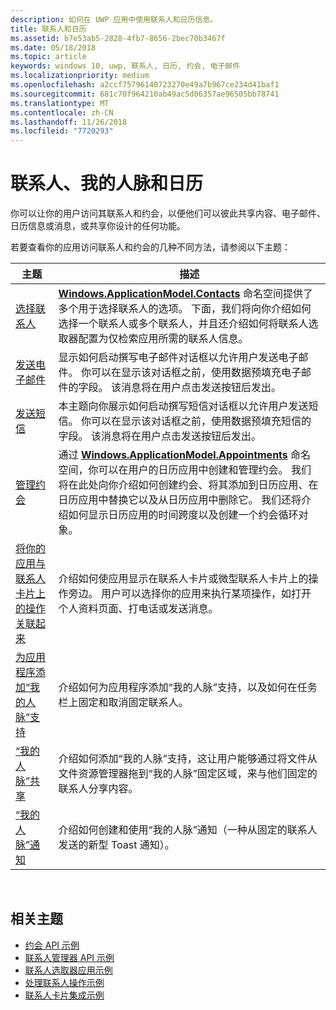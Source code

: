 ```yaml
---
description: 如何在 UWP 应用中使用联系人和日历信息。
title: 联系人和日历
ms.assetid: b7e53ab5-2828-4fb7-8656-2bec70b3467f
ms.date: 05/18/2018
ms.topic: article
keywords: windows 10, uwp, 联系人, 日历, 约会, 电子邮件
ms.localizationpriority: medium
ms.openlocfilehash: a2ccf75796140723270e49a7b967ce234d41baf1
ms.sourcegitcommit: 681c70f964210ab49ac5d06357ae96505bb78741
ms.translationtype: MT
ms.contentlocale: zh-CN
ms.lasthandoff: 11/26/2018
ms.locfileid: "7720293"
---
```

# <a name="contacts-my-people-and-calendar"></a>联系人、我的人脉和日历


你可以让你的用户访问其联系人和约会，以便他们可以彼此共享内容、电子邮件、日历信息或消息，或共享你设计的任何功能。

若要查看你的应用访问联系人和约会的几种不同方法，请参阅以下主题：

| 主题 | 描述 |
|-------|-------------|
| [选择联系人](selecting-contacts.md) | [<strong>Windows.ApplicationModel.Contacts</strong>](https://msdn.microsoft.com/library/windows/apps/BR225002) 命名空间提供了多个用于选择联系人的选项。 下面，我们将向你介绍如何选择一个联系人或多个联系人，并且还介绍如何将联系人选取器配置为仅检索应用所需的联系人信息。 |
| [发送电子邮件](sending-email.md) | 显示如何启动撰写电子邮件对话框以允许用户发送电子邮件。 你可以在显示该对话框之前，使用数据预填充电子邮件的字段。 该消息将在用户点击发送按钮后发出。 |
| [发送短信](sending-an-sms-message.md) | 本主题向你展示如何启动撰写短信对话框以允许用户发送短信。 你可以在显示该对话框之前，使用数据预填充短信的字段。 该消息将在用户点击发送按钮后发出。 |
| [管理约会](managing-appointments.md) | 通过 [<strong>Windows.ApplicationModel.Appointments</strong>](https://msdn.microsoft.com/library/windows/apps/Dn263359) 命名空间，你可以在用户的日历应用中创建和管理约会。 我们将在此处向你介绍如何创建约会、将其添加到日历应用、在日历应用中替换它以及从日历应用中删除它。 我们还将介绍如何显示日历应用的时间跨度以及创建一个约会循环对象。 |
| [将你的应用与联系人卡片上的操作关联起来](integrating-with-contacts.md) | 介绍如何使应用显示在联系人卡片或微型联系人卡片上的操作旁边。 用户可以选择你的应用来执行某项操作，如打开个人资料页面、打电话或发送消息。 |
| [为应用程序添加“我的人脉”支持](my-people-support.md) | 介绍如何为应用程序添加“我的人脉”支持，以及如何在任务栏上固定和取消固定联系人。 |
| [“我的人脉”共享](my-people-sharing.md) | 介绍如何添加“我的人脉”支持，这让用户能够通过将文件从文件资源管理器拖到“我的人脉”固定区域，来与他们固定的联系人分享内容。 |
| [“我的人脉”通知](my-people-notifications.md) | 介绍如何创建和使用“我的人脉”通知（一种从固定的联系人发送的新型 Toast 通知）。 |

 

## <a name="related-topics"></a>相关主题

* [约会 API 示例](http://go.microsoft.com/fwlink/p/?linkid=309836)
* [联系人管理器 API 示例](http://go.microsoft.com/fwlink/p/?LinkID=310079)
* [联系人选取器应用示例](http://go.microsoft.com/fwlink/p/?linkid=231575)
* [处理联系人操作示例](http://go.microsoft.com/fwlink/p/?LinkID=320151)
* [联系人卡片集成示例](https://github.com/Microsoft/Windows-universal-samples/tree/master/Samples/ContactCardIntegration)
